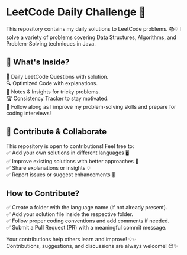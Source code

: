 # **LeetCode Daily Challenge** 🚀

This repository contains my daily solutions to LeetCode problems. 📚💡 I solve a variety of problems covering Data Structures, Algorithms, and Problem-Solving techniques in Java.

## 🔹 **What's Inside?**
📆 Daily LeetCode Questions with solution.  
🔍 Optimized Code with explanations.  
📝 Notes & Insights for tricky problems.  
🏆 Consistency Tracker to stay motivated.  
📌 Follow along as I improve my problem-solving skills and prepare for coding interviews!   

## 🤝 **Contribute & Collaborate**  

This repository is open to contributions! Feel free to:    
✅ Add your own solutions in different languages 🖥️  
✅ Improve existing solutions with better approaches 🚀  
✅ Share explanations or insights 💡  
✅ Report issues or suggest enhancements 🔧  

## **How to Contribute?**  
✅ Create a folder with the language name (if not already present).  
✅ Add your solution file inside the respective folder.  
✅ Follow proper coding conventions and add comments if needed.  
✅ Submit a Pull Request (PR) with a meaningful commit message.  

Your contributions help others learn and improve! 💡✨  
Contributions, suggestions, and discussions are always welcome! 😊✨


